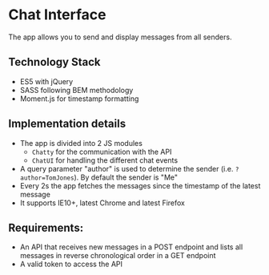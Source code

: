 # Chat Interface
The app allows you to send and display messages from all senders.

## Technology Stack 
- ES5 with jQuery
- SASS following BEM methodology 
- Moment.js for timestamp formatting

## Implementation details
- The app is divided into 2 JS modules 
  - `Chatty` for the communication with the API
  - `ChatUI` for handling the different chat events
- A query parameter "author" is used to determine the sender (i.e. `?author=TomJones`). By default the sender is "Me"
- Every 2s the app fetches the messages since the timestamp of the latest message
- It supports IE10+, latest Chrome and latest Firefox

## Requirements:
- An API that receives new messages in a POST endpoint and lists all messages in reverse chronological order in a GET endpoint
- A valid token to access the API
